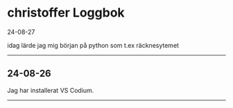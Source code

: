 christoffer Loggbok
==================

24-08-27

idag lärde jag mig början på python som t.ex räcknesytemet

-------------

24-08-26
-------------
Jag har installerat VS Codium.

--------------
